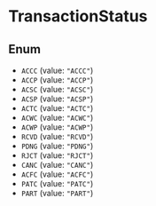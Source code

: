 # TransactionStatus

## Enum

* `ACCC` (value: `"ACCC"`)
* `ACCP` (value: `"ACCP"`)
* `ACSC` (value: `"ACSC"`)
* `ACSP` (value: `"ACSP"`)
* `ACTC` (value: `"ACTC"`)
* `ACWC` (value: `"ACWC"`)
* `ACWP` (value: `"ACWP"`)
* `RCVD` (value: `"RCVD"`)
* `PDNG` (value: `"PDNG"`)
* `RJCT` (value: `"RJCT"`)
* `CANC` (value: `"CANC"`)
* `ACFC` (value: `"ACFC"`)
* `PATC` (value: `"PATC"`)
* `PART` (value: `"PART"`)
